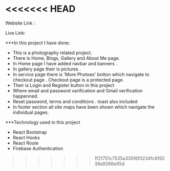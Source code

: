<<<<<<< HEAD
=======
Website Link :

Live Link: 

***In this project I have done:
* This is a photography related project.
* There is Home, Blogs, Gallery and About Me page.
* In Home page I have added  navbar and banners .
* In gallery page their is pictures .
* In service page there is 'More Photoes' botton which navigate to checkout page . Checkout page is a protected page.
* Their is Login and Register button in this project
* Where email and password varification and Gmail verification happenned.
* Reset password, terms and conditions . toast also included
* In footer section all site maps have been shown which navigate the individual pages.


***Technology used in this project
* React Bootstrap
* React Hooks
* React Route
* Firebase Authentication
>>>>>>> 1f21751c7535a335f6f0234fc6f9239a9266e95d
